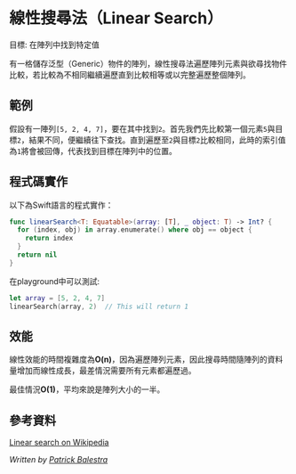 # 線性搜尋法（Linear Search）

目標: 在陣列中找到特定值

有一格儲存泛型（Generic）物件的陣列，線性搜尋法遍歷陣列元素與欲尋找物件比較，若比較為不相同繼續遍歷直到比較相等或以完整遍歷整個陣列。

## 範例

假設有一陣列`[5, 2, 4, 7]`，要在其中找到`2`。首先我們先比較第一個元素`5`與目標`2`，結果不同，便繼續往下查找。直到遍歷至`2`與目標`2`比較相同，此時的索引值為`1`將會被回傳，代表找到目標在陣列中的位置。

## 程式碼實作

以下為Swift語言的程式實作：

```swift
func linearSearch<T: Equatable>(array: [T], _ object: T) -> Int? {
  for (index, obj) in array.enumerate() where obj == object {
    return index
  }
  return nil
}
```

在playground中可以測試:

```swift
let array = [5, 2, 4, 7]
linearSearch(array, 2) 	// This will return 1
```

## 效能

線性效能的時間複雜度為**O(n)**，因為遍歷陣列元素，因此搜尋時間隨陣列的資料量增加而線性成長，最差情況需要所有元素都遍歷過。

最佳情況**O(1)**，平均來說是陣列大小的一半。

## 參考資料

[Linear search on Wikipedia](https://en.wikipedia.org/wiki/Linear_search)

*Written by [Patrick Balestra](http://www.github.com/BalestraPatrick)*

